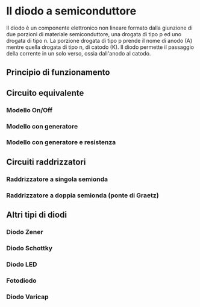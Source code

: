 # Il diodo a semiconduttore

Il diodo è un componente elettronico non lineare formato dalla giunzione di due porzioni di materiale semiconduttore, una drogata di tipo p ed uno drogata di tipo n. La porzione drogata di tipo p prende il nome di anodo (A) mentre quella drogata di tipo n, di catodo (K). Il diodo permette il passaggio della corrente in un solo verso, ossia dall'anodo al catodo.

## Principio di funzionamento

## Circuito equivalente

### Modello On/Off

### Modello con generatore

### Modello con generatore e resistenza

## Circuiti raddrizzatori

### Raddrizzatore a singola semionda

### Raddrizzatore a doppia semionda (ponte di Graetz)

## Altri tipi di diodi

### Diodo Zener

### Diodo Schottky

### Diodo LED

### Fotodiodo

### Diodo Varicap